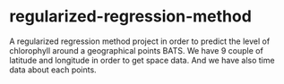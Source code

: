 # regularized-regression-method

A regularized regression method project in order to predict the level of chlorophyll around a geographical points BATS. 
We have 9 couple of latitude and longitude in order to get space data. And we have also time data about each points.
